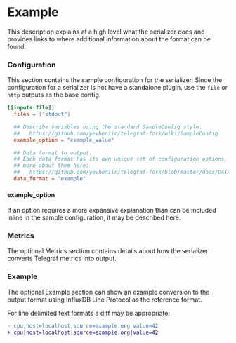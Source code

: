 # Example

This description explains at a high level what the serializer does and
provides links to where additional information about the format can be found.

### Configuration

This section contains the sample configuration for the serializer.  Since the
configuration for a serializer is not have a standalone plugin, use the `file`
or `http` outputs as the base config.

```toml
[[inputs.file]]
  files = ["stdout"]

  ## Describe variables using the standard SampleConfig style.
  ##   https://github.com/yevheniir/telegraf-fork/wiki/SampleConfig
  example_option = "example_value"

  ## Data format to output.
  ## Each data format has its own unique set of configuration options, read
  ## more about them here:
  ##   https://github.com/yevheniir/telegraf-fork/blob/master/docs/DATA_FORMATS_INPUT.md
  data_format = "example"
```

#### example_option

If an option requires a more expansive explanation than can be included inline
in the sample configuration, it may be described here.

### Metrics

The optional Metrics section contains details about how the serializer converts
Telegraf metrics into output.

### Example

The optional Example section can show an example conversion to the output
format using InfluxDB Line Protocol as the reference format.

For line delimited text formats a diff may be appropriate:
```diff
- cpu,host=localhost,source=example.org value=42
+ cpu|host=localhost|source=example.org|value=42
```
